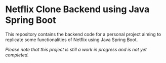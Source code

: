 # Netflix Clone Backend using Java Spring Boot

This repository contains the backend code for a personal project aiming to replicate some functionalities of Netflix using Java Spring Boot. 

*Please note that this project is still a work in progress and is not yet completed.*
